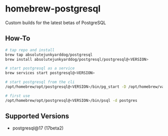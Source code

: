 # homebrew-postgresql
Custom builds for the latest betas of PostgreSQL

## How-To
```bash
# tap repo and install
brew tap absolutejunkyarddog/postgresql
brew install absolutejunkyarddog/postgresql/postgresql@<VERSION>

# start postgresql as a service
brew services start postgresql@<VERSION>

# start postgresql from the cli
/opt/homebrew/opt/postgresql@<VERSION>/bin/pg_start -D /opt/homebrew/var/postgresql@<VERSION>

# first use
/opt/homebrew/opt/postgresql@<VERSION>/bin/psql -d postgres
```

## Supported Versions
- postgresql@17 (17beta2)